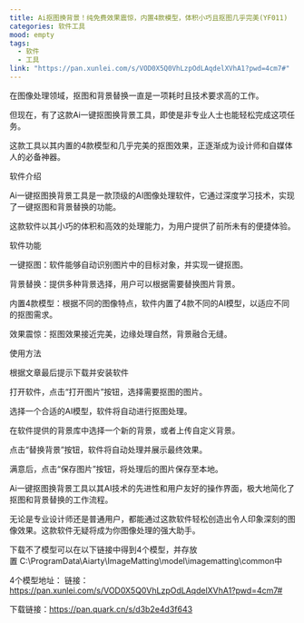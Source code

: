 ```yaml
---
title: Ai抠图换背景！纯免费效果震惊，内置4款模型，体积小巧且抠图几乎完美(YF011)
categories: 软件工具
mood: empty
tags:
  - 软件
  - 工具
link: "https://pan.xunlei.com/s/VOD0X5Q0VhLzpOdLAqdelXVhA1?pwd=4cm7#"
---
```


在图像处理领域，抠图和背景替换一直是一项耗时且技术要求高的工作。

但现在，有了这款Ai一键抠图换背景工具，即使是非专业人士也能轻松完成这项任务。

这款工具以其内置的4款模型和几乎完美的抠图效果，正逐渐成为设计师和自媒体人的必备神器。

软件介绍

Ai一键抠图换背景工具是一款顶级的AI图像处理软件，它通过深度学习技术，实现了一键抠图和背景替换的功能。

这款软件以其小巧的体积和高效的处理能力，为用户提供了前所未有的便捷体验。

软件功能

一键抠图：软件能够自动识别图片中的目标对象，并实现一键抠图。

背景替换：提供多种背景选择，用户可以根据需要替换图片背景。

内置4款模型：根据不同的图像特点，软件内置了4款不同的AI模型，以适应不同的抠图需求。

效果震惊：抠图效果接近完美，边缘处理自然，背景融合无缝。

使用方法

根据文章最后提示下载并安装软件

打开软件，点击“打开图片”按钮，选择需要抠图的图片。

选择一个合适的AI模型，软件将自动进行抠图处理。

在软件提供的背景库中选择一个新的背景，或者上传自定义背景。

点击“替换背景”按钮，软件将自动处理并展示最终效果。

满意后，点击“保存图片”按钮，将处理后的图片保存至本地。

Ai一键抠图换背景工具以其AI技术的先进性和用户友好的操作界面，极大地简化了抠图和背景替换的工作流程。

无论是专业设计师还是普通用户，都能通过这款软件轻松创造出令人印象深刻的图像效果。这款软件无疑将成为你图像处理的强大助手。

下载不了模型可以在以下链接中得到4个模型，并存放置 C:\ProgramData\Aiarty\ImageMatting\model\imagematting\common中

4个模型地址：
链接：https://pan.xunlei.com/s/VOD0X5Q0VhLzpOdLAqdelXVhA1?pwd=4cm7#



下载链接：https://pan.quark.cn/s/d3b2e4d3f643








